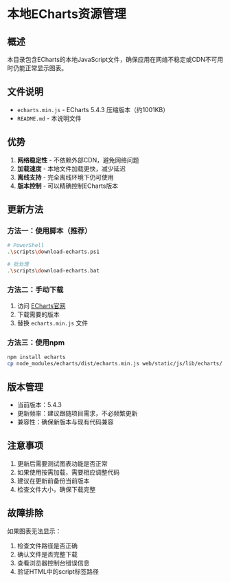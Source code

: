 # 本地ECharts资源管理

## 概述
本目录包含ECharts的本地JavaScript文件，确保应用在网络不稳定或CDN不可用时仍能正常显示图表。

## 文件说明
- `echarts.min.js` - ECharts 5.4.3 压缩版本（约1001KB）
- `README.md` - 本说明文件

## 优势
1. **网络稳定性** - 不依赖外部CDN，避免网络问题
2. **加载速度** - 本地文件加载更快，减少延迟
3. **离线支持** - 完全离线环境下仍可使用
4. **版本控制** - 可以精确控制ECharts版本

## 更新方法

### 方法一：使用脚本（推荐）
```bash
# PowerShell
.\scripts\download-echarts.ps1

# 批处理
.\scripts\download-echarts.bat
```

### 方法二：手动下载
1. 访问 [ECharts官网](https://echarts.apache.org/zh/download.html)
2. 下载需要的版本
3. 替换 `echarts.min.js` 文件

### 方法三：使用npm
```bash
npm install echarts
cp node_modules/echarts/dist/echarts.min.js web/static/js/lib/echarts/
```

## 版本管理
- 当前版本：5.4.3
- 更新频率：建议跟随项目需求，不必频繁更新
- 兼容性：确保新版本与现有代码兼容

## 注意事项
1. 更新后需要测试图表功能是否正常
2. 如果使用按需加载，需要相应调整代码
3. 建议在更新前备份当前版本
4. 检查文件大小，确保下载完整

## 故障排除
如果图表无法显示：
1. 检查文件路径是否正确
2. 确认文件是否完整下载
3. 查看浏览器控制台错误信息
4. 验证HTML中的script标签路径
